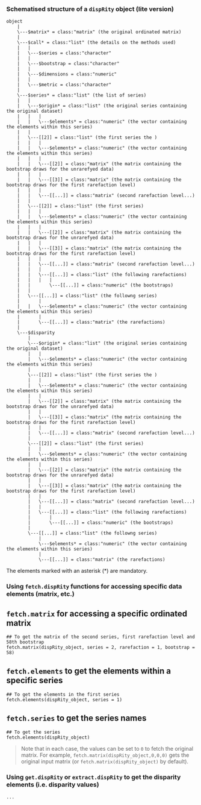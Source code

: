 ### Schematised structure of a `dispRity` object (lite version)

```
object
	|
	\---$matrix* = class:"matrix" (the original ordinated matrix)
	|
	\---$call* = class:"list" (the details on the methods used)
	|	|
	|	\---$series = class:"character"
	|	|
	|	\---$bootstrap = class:"character"
	|	|
	|	\---$dimensions = class:"numeric"
	|	|
	|	\---$metric = class:"character"
	|
	\---$series* = class:"list" (the list of series)
	|	|
	|	\---$origin* = class:"list" (the original series containing the original dataset)
	|	|	|
	|	|	\---$elements* = class:"numeric" (the vector containing the elements within this series)
	|	|
	|	\---[[2]] = class:"list" (the first series the )
	|	|	|
	|	|	\---$elements* = class:"numeric" (the vector containing the elements within this series)
	|	|	|
	|	|	\---[[2]] = class:"matrix" (the matrix containing the bootstrap draws for the unrarefyed data)
	|	|	|
	|	|	\---[[3]] = class:"matrix" (the matrix containing the bootstrap draws for the first rarefaction level)
	|	|	|
	|	|	\---[[...]] = class:"matrix" (second rarefaction level...)
	|	|
	|	\---[[2]] = class:"list" (the first series)
	|	|	|
	|	|	\---$elements* = class:"numeric" (the vector containing the elements within this series)
	|	|	|
	|	|	\---[[2]] = class:"matrix" (the matrix containing the bootstrap draws for the unrarefyed data)
	|	|	|
	|	|	\---[[3]] = class:"matrix" (the matrix containing the bootstrap draws for the first rarefaction level)
	|	|	|
	|	|	\---[[...]] = class:"matrix" (second rarefaction level...)			
	|	|	|
	|	|	\---[[...]] = class:"list" (the following rarefactions)
	|	|	|	|
	|	|		\---[[...]] = class:"numeric" (the bootstraps)
	|	|
	|	\---[[...]] = class:"list" (the followng series)
	|		|
	|	|	\---$elements* = class:"numeric" (the vector containing the elements within this series)
	|		|
	|		\---[[...]] = class:"matrix" (the rarefactions)
	|
	\---$disparity
		|
		\---$origin* = class:"list" (the original series containing the original dataset)
		|	|
		|	\---$elements* = class:"numeric" (the vector containing the elements within this series)
		|
		\---[[2]] = class:"list" (the first series the )
		|	|
		|	\---$elements* = class:"numeric" (the vector containing the elements within this series)
		|	|
		|	\---[[2]] = class:"matrix" (the matrix containing the bootstrap draws for the unrarefyed data)
		|	|
		|	\---[[3]] = class:"matrix" (the matrix containing the bootstrap draws for the first rarefaction level)
		|	|
		|	\---[[...]] = class:"matrix" (second rarefaction level...)
		|
		\---[[2]] = class:"list" (the first series)
		|	|
		|	\---$elements* = class:"numeric" (the vector containing the elements within this series)
		|	|
		|	\---[[2]] = class:"matrix" (the matrix containing the bootstrap draws for the unrarefyed data)
		|	|
		|	\---[[3]] = class:"matrix" (the matrix containing the bootstrap draws for the first rarefaction level)
		|	|
		|	\---[[...]] = class:"matrix" (second rarefaction level...)			
		|	|
		|	\---[[...]] = class:"list" (the following rarefactions)
		|		|
		|		\---[[...]] = class:"numeric" (the bootstraps)
		|
		\---[[...]] = class:"list" (the followng series)
			|
			\---$elements* = class:"numeric" (the vector containing the elements within this series)
			|
			\---[[...]] = class:"matrix" (the rarefactions)
```
The elements marked with an asterisk (*) are mandatory.

### Using `fetch.dispRity` functions for accessing specific data elements (matrix, etc.)

## `fetch.matrix` for accessing a specific ordinated matrix

```{r}
## To get the matrix of the second series, first rarefaction level and 58th bootstrap
fetch.matrix(dispRity_object, series = 2, rarefaction = 1, bootstrap = 58)
```

## `fetch.elements` to get the elements within a specific series

```{r}
## To get the elements in the first series
fetch.elements(dispRity_object, series = 1)
```

## `fetch.series` to get the series names

```{r}
## To get the series
fetch.elements(dispRity_object)
```

> Note that in each case, the values can be set to `0` to fetch the original matrix. For example, `fetch.matrix(dispRity_object,0,0,0)` gets the original input matrix (or `fetch.matrix(dispRity_object)` by default).

### Using `get.dispRity` or `extract.dispRity` to get the disparity elements (i.e. disparity values)

```{r}
...
```